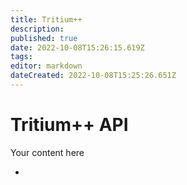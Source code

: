 ```yaml
---
title: Tritium++
description: 
published: true
date: 2022-10-08T15:26:15.619Z
tags: 
editor: markdown
dateCreated: 2022-10-08T15:25:26.651Z
---
```


# Tritium++ API
Your content here

- 